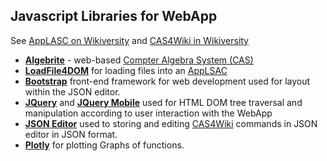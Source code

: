 ## Javascript Libraries for WebApp
See [AppLASC on Wikiversity](https://en.wikiversity.orh/wiki/AppLSAC) and [CAS4Wiki in Wikiversity](https://en.wikiversity.org/wiki/CAS4Wiki)
* **[Algebrite](http://algebrite.org/)** - web-based [Compter Algebra System (CAS)](https://de.wikipedia.org/wiki/Computer_Algebra_System)
* **[LoadFile4DOM](https://niehausbert.gitlab.io/loadfile4dom)** for loading files into an [AppLSAC](https://en.wikiversity.orh/wiki/AppLSAC)
* **[Bootstrap](https://github.com/twbs/bootstrap)**  front-end framework for web development used for layout within the JSON editor.
* **[JQuery](https://jquery.com/download/)** and **[JQuery Mobile](https://jquerymobile.com/)** used for HTML DOM tree traversal and manipulation according to user interaction with the WebApp
* **[JSON Editor](https://www.github.com/jdorn/json-editor)** used to storing and editing [CAS4Wiki](https://niebert.github.io/WikiversityDoc/cas4wiki.html) commands in JSON editor in JSON format. 
* **[Plotly](https://github.com/plotly/plotly.js)** for plotting Graphs
 of functions.
